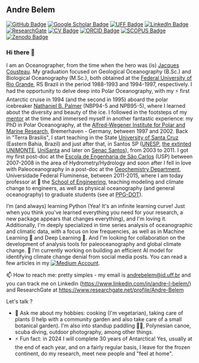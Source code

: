 ## Andre Belem
[![GitHub Badge](https://img.shields.io/github/followers/andrebelem?style=social)](https://github.com/andrebelem?tab=followers)
[![Google Scholar Badge](https://img.shields.io/badge/Google-Scholar-lightgrey)](https://scholar.google.com/citations?user=4fE3QFcAAAAJ&hl=en)
[![UFF Badge](https://img.shields.io/badge/UFF-Faculty-orange)](https://pesquisadores.uff.br/researcher/andre-luiz-belem)
[![LinkedIn Badge](https://img.shields.io/badge/My-LinkedIn-blue)](https://www.linkedin.com/in/andre-belem)
[![ResearchGate](https://img.shields.io/badge/My-ResearchGate-green)](https://www.researchgate.net/profile/Andre-Belem)
[![CV Badge](https://img.shields.io/badge/CV-Lattes-red)](http://lattes.cnpq.br/8174173696509765)
[![ORCID Badge](https://img.shields.io/badge/My-ORCID-green)](https://orcid.org/0000-0002-8865-6180)
[![SCOPUS Badge](https://img.shields.io/badge/My-SCOPUS-darkred)](https://www.scopus.com/authid/detail.uri?authorId=6603322561)
[![Zenodo Badge](https://img.shields.io/badge/O2-ZENODO-blue)](https://zenodo.org/communities/oceanographicobservatory)

### Hi there 👋

I am an Oceanographer, from the time when the hero was (is) [Jacques Cousteau](https://en.wikipedia.org/wiki/Jacques_Cousteau). My graduation focused on Geological Oceanography (B.Sc.) and Biological Oceanography (M.Sc.), both obtained at the [Federal University of Rio Grande](https://www.furg.br/en/), RS Brazil in the period 1988-1993 and 1994-1997, respectively. I had the opportunity to delve deep into Polar Oceanography, with my ⚡ first Antarctic cruise in 1994 (and the second in 1995) aboard the polar icebreaker [Nathaniel B. Palmer](https://www.usap.gov/USAPgov/vesselScienceAndOperations/documents/nbp_history.pdf) (NBP94-5 and NPB95-5), where I learned about the diversity and beauty of the ice. I followed in the footsteps of my [mentor](https://www.researchgate.net/profile/Hartmut-Hellmer) at the time and immersed myself in another fantastic experience: my PhD in Polar Oceanography, at the [Alfred-Wegener Institute for Polar and Marine Research](https://www.awi.de/en/), Bremerhaven - Germany, between 1997 and 2002. Back in "Terra Brasilis", I start teaching in the State [University of Santa Cruz](http://www.uesc.br/) (Eastern Bahia, Brazil) and just after that, in Santos SP ([UNESP](https://www.clp.unesp.br/), [the extinted UNIMONTE](https://www.facebook.com/profile.php?id=100054301249073), [UniSanta](https://unisanta.br/) and later on [Senac Santos](https://www.sp.senac.br/senac-santos)), from 2003 to 2011.
I got my first post-doc at the [Escola de Engenharia de São Carlos](https://eesc.usp.br/) (USP) between 2007-2008 in the area of Hydrometry/Hydrology and soon after I fell in love with Paleoceanography in a post-doc at the [Geochemistry Department](https://www.geoquimica-uff.com.br/), Universidade Federal Fluminense, between 2011-2015, where I am today professor at 🔭 the [School of Engineering](https://engenharia.uff.br/), teaching modeling and climate change to engineers, as well as physical oceanography (and general oceanography) to graduate students (see at [PPG-DOT](https://ppgdot-uff.com.br/)).

I’m (and always) learning Python (Yea! It's an infinite learning curve! Just when you think you've learned everything you need for your research, a new package appears that changes everything), and I'm loving it. Additionally, I'm deeply specialized in time series analysis of oceanographic and climatic data, with a focus on low frequencies, as well as in Machine Learning 🤖 and Deep Learning 🧠. And I'm looking for collaboration on the development of analysis tools for paleoceanography and global climate change. 🔭 I’m currently working on building an efficient AI model for identifying climate change denial from social media posts. You can read a few articles in my [![Medium Account](https://img.shields.io/badge/Medium-Account-black)](https://medium.com/@abelem).

 📫 How to reach me: pretty simples - my email is [andrebelem@id.uff.br](mailto:andrebelem@id.uff.br) and you can track me on Linkedin (https://www.linkedin.com/in/andre-l-belem/) and ResearchGate at https://www.researchgate.net/profile/Andre-Belem
 
 Let's talk ?
- 💬 Ask me about my hobbies: cooking (I'm vegetarian), taking care of plants (I help with a community garden and also take care of a small botanical garden). I'm also into standup paddling 🏄‍♂️, Polynesian canoe, scuba diving, outdoor photography, among other things.
- ⚡ Fun fact: in 2024 I will complete 30 years of Antarctica! Yes, usually at the end of each year, and on a fairly regular basis, I leave for the frozen continent, do my research, meet new people and "feel at home".
 
<!--
**andrebelem/andrebelem** is a ✨ _special_ ✨ repository because its `README.md` (this file) appears on your GitHub profile.

Here are some ideas to get you started:

- 🔭 I’m currently working on ...
- 🌱 I’m currently learning ...
- 👯 I’m looking to collaborate on ...
- 🤔 I’m looking for help with ...
- 💬 Ask me about ...
- 📫 How to reach me: ...
- 😄 Pronouns: ...
- ⚡ Fun fact: ...
-->
